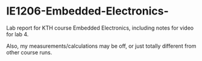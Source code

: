 # IE1206-Embedded-Electronics-
Lab report for KTH course Embedded Electronics, including notes for video for lab 4.

Also, my measurements/calculations may be off, or just totally different from other course runs.
